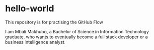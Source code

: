 # hello-world
This repository is for practising the GitHub Flow

I am Mbali Makhubo, a Bachelor of Science in Information Technology graduate, who wants to eventually become a full stack developer or a business intelligence analyst.
